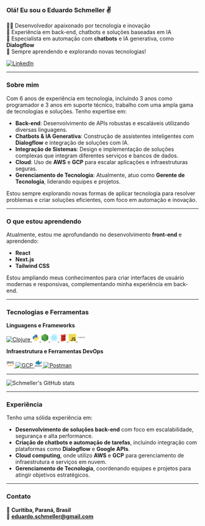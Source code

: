 ### Olá! Eu sou o Eduardo Schmeller ✌️

👨‍💻 Desenvolvedor apaixonado por tecnologia e inovação  
🚀 Experiência em back-end, chatbots e soluções baseadas em IA  
🤖 Especialista em automação com **chatbots** e IA generativa, como **Dialogflow**  
🌱 Sempre aprendendo e explorando novas tecnologias!

[![Linkedln](https://img.shields.io/badge/LinkedIn-0077B5?style=for-the-badge&logo=linkedin&logoColor=white)](https://www.linkedin.com/in/eduardo-schmeller-89a209184/)

---

### Sobre mim

Com 6 anos de experiência em tecnologia, incluindo 3 anos como programador e 3 anos em suporte técnico, trabalho com uma ampla gama de tecnologias e soluções. Tenho expertise em:

- **Back-end**: Desenvolvimento de APIs robustas e escaláveis utilizando diversas linguagens.
- **Chatbots & IA Generativa**: Construção de assistentes inteligentes com **Dialogflow** e integração de soluções com IA.
- **Integração de Sistemas**: Design e implementação de soluções complexas que integram diferentes serviços e bancos de dados.
- **Cloud**: Uso de **AWS** e **GCP** para escalar aplicações e infraestruturas seguras.
- **Gerenciamento de Tecnologia**: Atualmente, atuo como **Gerente de Tecnologia**, liderando equipes e projetos.

Estou sempre explorando novas formas de aplicar tecnologia para resolver problemas e criar soluções eficientes, com foco em automação e inovação.

---

### O que estou aprendendo

Atualmente, estou me aprofundando no desenvolvimento **front-end** e aprendendo:

- **React**
- **Next.js**
- **Tailwind CSS**

Estou ampliando meus conhecimentos para criar interfaces de usuário modernas e responsivas, complementando minha experiência em back-end.

---

### Tecnologias e Ferramentas

**Linguagens e Frameworks**  
<p align="left">
  <a href="https://clojure.org/" target="_blank" rel="noreferrer">
    <img src="https://upload.wikimedia.org/wikipedia/commons/5/5d/Clojure_logo.svg" alt="Clojure" width="20" height="20"/>
  </a>
  <a href="https://www.python.org/" target="_blank" rel="noreferrer">
    <img src="https://raw.githubusercontent.com/devicons/devicon/master/icons/python/python-original.svg" alt="Python" width="20" height="20"/>
  </a>
  <a href="https://nodejs.org/" target="_blank" rel="noreferrer">
    <img src="https://raw.githubusercontent.com/devicons/devicon/master/icons/nodejs/nodejs-original.svg" alt="Node.js" width="20" height="20"/>
  </a>
  <a href="https://reactjs.org/" target="_blank" rel="noreferrer">
    <img src="https://raw.githubusercontent.com/devicons/devicon/master/icons/react/react-original.svg" alt="React.js" width="20" height="20"/>
  </a>
  <a href="https://www.scala-lang.org/" target="_blank" rel="noreferrer">
    <img src="https://raw.githubusercontent.com/devicons/devicon/master/icons/scala/scala-original.svg" alt="Scala" width="20" height="20"/>
  </a>
  <a href="https://developer.mozilla.org/en-US/docs/Web/JavaScript" target="_blank" rel="noreferrer">
    <img src="https://raw.githubusercontent.com/devicons/devicon/master/icons/javascript/javascript-original.svg" alt="JavaScript" width="20" height="20"/>
  </a>
  <a href="https://expressjs.com/" target="_blank" rel="noreferrer">
    <img src="https://raw.githubusercontent.com/devicons/devicon/master/icons/express/express-original-wordmark.svg" alt="Express" width="20" height="20"/>
  </a>
</p>

**Infraestrutura e Ferramentas DevOps**  
<p align="left">
  <a href="https://aws.amazon.com/" target="_blank" rel="noreferrer">
    <img src="https://raw.githubusercontent.com/devicons/devicon/master/icons/amazonwebservices/amazonwebservices-original-wordmark.svg" alt="AWS" width="20" height="20"/>
  </a>
  <a href="https://cloud.google.com/" target="_blank" rel="noreferrer">
    <img src="https://www.vectorlogo.zone/logos/google_cloud/google_cloud-icon.svg" alt="GCP" width="20" height="20"/>
  </a>
  <a href="https://www.docker.com/" target="_blank" rel="noreferrer">
    <img src="https://raw.githubusercontent.com/devicons/devicon/master/icons/docker/docker-original-wordmark.svg" alt="Docker" width="20" height="20"/>
  </a>
  <a href="https://www.postman.com/" target="_blank" rel="noreferrer">
    <img src="https://www.vectorlogo.zone/logos/getpostman/getpostman-icon.svg" alt="Postman" width="20" height="20"/>
  </a>
</p>

---

![Schmeller's GitHub stats](https://github-readme-stats.vercel.app/api?username=EduardoSchmeller&show_icons=true&theme=transparent)

---

### Experiência

Tenho uma sólida experiência em:

- **Desenvolvimento de soluções back-end** com foco em escalabilidade, segurança e alta performance.
- **Criação de chatbots e automação de tarefas**, incluindo integração com plataformas como **Dialogflow** e **Google APIs**.
- **Cloud computing**, onde utilizo **AWS** e **GCP** para gerenciamento de infraestrutura e serviços em nuvem.
- **Gerenciamento de Tecnologia**, coordenando equipes e projetos para atingir objetivos estratégicos.

---

### Contato

📍 **Curitiba, Paraná, Brasil**  
📧 **eduardo.schmeller@gmail.com**
